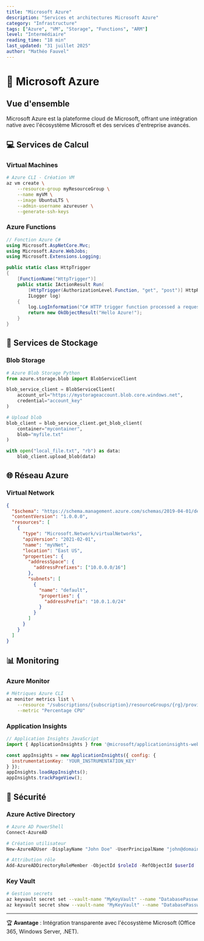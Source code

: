 ```yaml
---
title: "Microsoft Azure"
description: "Services et architectures Microsoft Azure"
category: "Infrastructure"
tags: ["Azure", "VM", "Storage", "Functions", "ARM"]
level: "Intermédiaire"
reading_time: "18 min"
last_updated: "31 juillet 2025"
author: "Mathéo Fauvel"
---
```


# 🔷 Microsoft Azure

## Vue d'ensemble

Microsoft Azure est la plateforme cloud de Microsoft, offrant une intégration native avec l'écosystème Microsoft et des services d'entreprise avancés.

## 💻 Services de Calcul

### Virtual Machines
```bash
# Azure CLI - Création VM
az vm create \
    --resource-group myResourceGroup \
    --name myVM \
    --image UbuntuLTS \
    --admin-username azureuser \
    --generate-ssh-keys
```

### Azure Functions
```csharp
// Fonction Azure C#
using Microsoft.AspNetCore.Mvc;
using Microsoft.Azure.WebJobs;
using Microsoft.Extensions.Logging;

public static class HttpTrigger
{
    [FunctionName("HttpTrigger")]
    public static IActionResult Run(
        [HttpTrigger(AuthorizationLevel.Function, "get", "post")] HttpRequest req,
        ILogger log)
    {
        log.LogInformation("C# HTTP trigger function processed a request.");
        return new OkObjectResult("Hello Azure!");
    }
}
```

## 📁 Services de Stockage

### Blob Storage
```python
# Azure Blob Storage Python
from azure.storage.blob import BlobServiceClient

blob_service_client = BlobServiceClient(
    account_url="https://mystorageaccount.blob.core.windows.net",
    credential="account_key"
)

# Upload blob
blob_client = blob_service_client.get_blob_client(
    container="mycontainer", 
    blob="myfile.txt"
)

with open("local_file.txt", "rb") as data:
    blob_client.upload_blob(data)
```

## 🌐 Réseau Azure

### Virtual Network
```json
{
  "$schema": "https://schema.management.azure.com/schemas/2019-04-01/deploymentTemplate.json#",
  "contentVersion": "1.0.0.0",
  "resources": [
    {
      "type": "Microsoft.Network/virtualNetworks",
      "apiVersion": "2021-02-01",
      "name": "myVNet",
      "location": "East US",
      "properties": {
        "addressSpace": {
          "addressPrefixes": ["10.0.0.0/16"]
        },
        "subnets": [
          {
            "name": "default",
            "properties": {
              "addressPrefix": "10.0.1.0/24"
            }
          }
        ]
      }
    }
  ]
}
```

## 📊 Monitoring

### Azure Monitor
```bash
# Métriques Azure CLI
az monitor metrics list \
    --resource "/subscriptions/{subscription}/resourceGroups/{rg}/providers/Microsoft.Compute/virtualMachines/{vm}" \
    --metric "Percentage CPU"
```

### Application Insights
```javascript
// Application Insights JavaScript
import { ApplicationInsights } from '@microsoft/applicationinsights-web';

const appInsights = new ApplicationInsights({ config: {
  instrumentationKey: 'YOUR_INSTRUMENTATION_KEY'
} });
appInsights.loadAppInsights();
appInsights.trackPageView();
```

## 🔐 Sécurité

### Azure Active Directory
```powershell
# Azure AD PowerShell
Connect-AzureAD

# Création utilisateur
New-AzureADUser -DisplayName "John Doe" -UserPrincipalName "john@domain.com" -PasswordProfile $PasswordProfile

# Attribution rôle
Add-AzureADDirectoryRoleMember -ObjectId $roleId -RefObjectId $userId
```

### Key Vault
```bash
# Gestion secrets
az keyvault secret set --vault-name "MyKeyVault" --name "DatabasePassword" --value "MySecretPassword"
az keyvault secret show --vault-name "MyKeyVault" --name "DatabasePassword"
```

---

🏆 **Avantage** : Intégration transparente avec l'écosystème Microsoft (Office 365, Windows Server, .NET).